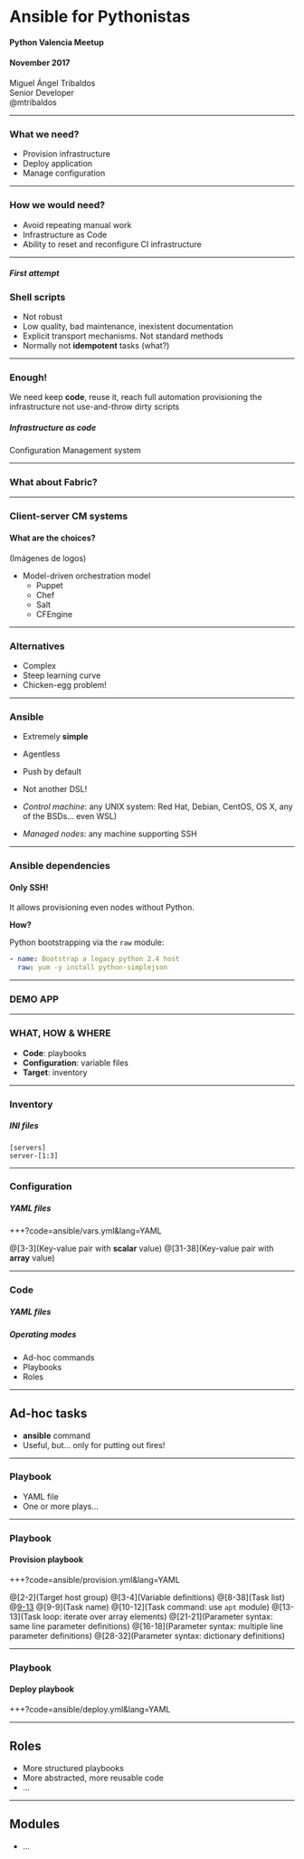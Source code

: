 # Ansible for Pythonistas

#### Python Valencia Meetup
#### November 2017

Miguel Ángel Tribaldos  
Senior Developer  
@mtribaldos

---

### What we need?

- Provision infrastructure
- Deploy application
- Manage configuration

---

### How we would need?

- Avoid repeating manual work
- Infrastructure as Code
- Ability to reset and reconfigure CI infrastructure

---

##### First attempt
### Shell scripts

- Not robust
- Low quality, bad maintenance, inexistent documentation
- Explicit transport mechanisms. Not standard methods
- Normally not **idempotent** tasks (what?)

---

### Enough!

We need keep **code**, reuse it, reach full automation provisioning the infrastructure
not use-and-throw dirty scripts

##### Infrastructure as code

Configuration Management system

---

### What about Fabric?


---
### Client-server CM systems

#### What are the choices?

(Imágenes de logos) 

- Model-driven orchestration model
  - Puppet
  - Chef
  - Salt
  - CFEngine

--- 

### Alternatives

 - Complex
 - Steep learning curve
 - Chicken-egg problem!

---

### Ansible

- Extremely **simple**
- Agentless
- Push by default
- Not another DSL!

- *Control machine*: any UNIX system: Red Hat, Debian, CentOS, OS X, any of the BSDs... even WSL)
- *Managed nodes*: any machine supporting SSH

---

### Ansible dependencies

#### Only SSH!

It allows provisioning even nodes without Python. 

**How?** 

Python bootstrapping via the `raw` module:

```yaml
- name: Bootstrap a legacy python 2.4 host
  raw: yum -y install python-simplejson
```

---

### DEMO APP

---

### WHAT, HOW & WHERE

- **Code**: playbooks
- **Configuration**: variable files
- **Target**: inventory

---

### Inventory

##### INI files 

```
[servers]
server-[1:3]
```

---

### Configuration

##### YAML files

+++?code=ansible/vars.yml&lang=YAML

@[3-3](Key-value pair with **scalar** value)
@[31-38](Key-value pair with **array** value)

---

### Code

##### YAML files

##### Operating modes

- Ad-hoc commands
- Playbooks
- Roles

---

## Ad-hoc tasks

- **ansible** command
- Useful, but... only for putting out fires!

---

### Playbook

- YAML file
- One or more plays...

---

### Playbook

#### Provision playbook

+++?code=ansible/provision.yml&lang=YAML

@[2-2](Target host group)
@[3-4](Variable definitions)
@[8-38](Task list)
@[9-13](Task)
@[9-9](Task name)
@[10-12](Task command: use `apt` module)
@[13-13](Task loop: iterate over array elements)
@[21-21](Parameter syntax: same line parameter definitions)
@[16-18](Parameter syntax: multiple line parameter definitions)
@[28-32](Parameter syntax: dictionary definitions)

---

### Playbook

#### Deploy playbook

+++?code=ansible/deploy.yml&lang=YAML

---

## Roles 

- More structured playbooks
- More abstracted, more reusable code
- ...

---

## Modules

- ... 


